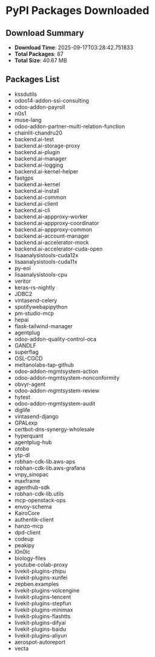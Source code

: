 # PyPI Packages Downloaded

## Download Summary
- **Download Time**: 2025-09-17T03:28:42.751833
- **Total Packages**: 87
- **Total Size**: 40.67 MB

## Packages List
- kssdutils
- odoo14-addon-ssi-consulting
- odoo-addon-payroll
- n0s1
- muse-lang
- odoo-addon-partner-multi-relation-function
- chainlit-chandru20
- backend.ai-test
- backend.ai-storage-proxy
- backend.ai-plugin
- backend.ai-manager
- backend.ai-logging
- backend.ai-kernel-helper
- fastgps
- backend.ai-kernel
- backend.ai-install
- backend.ai-common
- backend.ai-client
- backend.ai-cli
- backend.ai-appproxy-worker
- backend.ai-appproxy-coordinator
- backend.ai-appproxy-common
- backend.ai-account-manager
- backend.ai-accelerator-mock
- backend.ai-accelerator-cuda-open
- lisaanalysistools-cuda12x
- lisaanalysistools-cuda11x
- py-eol
- lisaanalysistools-cpu
- veritor
- keras-rs-nightly
- JDBC2
- vintasend-celery
- spotifywebapipython
- pm-studio-mcp
- hepai
- flask-tailwind-manager
- agentplug
- odoo-addon-quality-control-oca
- GANDLF
- superflag
- OSL-CGCD
- meltanolabs-tap-github
- odoo-addon-mgmtsystem-action
- odoo-addon-mgmtsystem-nonconformity
- obvyr-agent
- odoo-addon-mgmtsystem-review
- hytest
- odoo-addon-mgmtsystem-audit
- diglife
- vintasend-django
- GPALexp
- certbot-dns-synergy-wholesale
- hyperquant
- agentplug-hub
- otobo
- ytp-dl
- robhan-cdk-lib.aws-aps
- robhan-cdk-lib.aws-grafana
- vnpy_sinopac
- maxframe
- agenthub-sdk
- robhan-cdk-lib.utils
- mcp-openstack-ops
- envoy-schema
- KairoCore
- authentik-client
- hanzo-mcp
- dpd-client
- codeup
- peakipy
- l0n0lc
- biology-files
- youtube-colab-proxy
- livekit-plugins-zhipu
- livekit-plugins-xunfei
- zepben.examples
- livekit-plugins-volcengine
- livekit-plugins-tencent
- livekit-plugins-stepfun
- livekit-plugins-minimax
- livekit-plugins-flashtts
- livekit-plugins-difyai
- livekit-plugins-baidu
- livekit-plugins-aliyun
- aerospot-autoreport
- vecta
